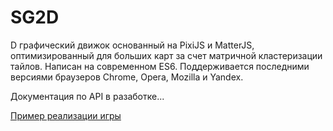 # SG2D

D графический движок основанный на PixiJS и MatterJS, оптимизированный для больших карт за счет матричной кластеризации тайлов. Написан на современном ES6. Поддерживается последними версиями браузеров Chrome, Opera, Mozilla и Yandex.

Документация по API в разаботке...

[Пример реализации игры](https://sg2d.ru/#TODO)
